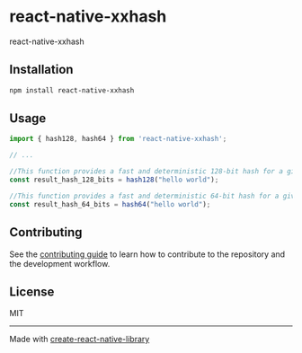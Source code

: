 # react-native-xxhash

react-native-xxhash

## Installation

```sh
npm install react-native-xxhash
```

## Usage


```js
import { hash128, hash64 } from 'react-native-xxhash';

// ...

//This function provides a fast and deterministic 128-bit hash for a given string input.
const result_hash_128_bits = hash128("hello world");

//This function provides a fast and deterministic 64-bit hash for a given string input.
const result_hash_64_bits = hash64("hello world");
```


## Contributing

See the [contributing guide](CONTRIBUTING.md) to learn how to contribute to the repository and the development workflow.

## License

MIT

---

Made with [create-react-native-library](https://github.com/callstack/react-native-builder-bob)
